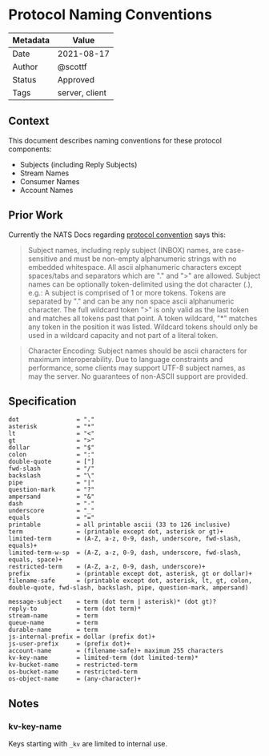 # Protocol Naming Conventions

|Metadata|Value|
|--------|-----|
|Date    |2021-08-17|
|Author  |@scottf|
|Status  |Approved|
|Tags    |server, client|

## Context

This document describes naming conventions for these protocol components:

* Subjects (including Reply Subjects)
* Stream Names
* Consumer Names
* Account Names

## Prior Work

Currently the NATS Docs regarding [protocol convention](https://docs.nats.io/nats-protocol/nats-protocol#protocol-conventions) says this:

> Subject names, including reply subject (INBOX) names, are case-sensitive and must be non-empty alphanumeric strings with no embedded whitespace. All ascii alphanumeric characters except spaces/tabs and separators which are "." and ">" are allowed. Subject names can be optionally token-delimited using the dot character (.), e.g.:
A subject is comprised of 1 or more tokens. Tokens are separated by "." and can be any non space ascii alphanumeric character. The full wildcard token ">" is only valid as the last token and matches all tokens past that point. A token wildcard, "*" matches any token in the position it was listed. Wildcard tokens should only be used in a wildcard capacity and not part of a literal token.

> Character Encoding: Subject names should be ascii characters for maximum interoperability. Due to language constraints and performance, some clients may support UTF-8 subject names, as may the server. No guarantees of non-ASCII support are provided.

## Specification

```
dot                = "."
asterisk           = "*"
lt                 = "<"
gt                 = ">"
dollar             = "$"
colon              = ":"
double-quote       = ["]
fwd-slash          = "/"
backslash          = "\"
pipe               = "|"
question-mark      = "?"
ampersand          = "&"
dash               = "-"
underscore         = "_"
equals             = "="
printable          = all printable ascii (33 to 126 inclusive)
term               = (printable except dot, asterisk or gt)+
limited-term       = (A-Z, a-z, 0-9, dash, underscore, fwd-slash, equals)+
limited-term-w-sp  = (A-Z, a-z, 0-9, dash, underscore, fwd-slash, equals, space)+
restricted-term    = (A-Z, a-z, 0-9, dash, underscore)+
prefix             = (printable except dot, asterisk, gt or dollar)+
filename-safe      = (printable except dot, asterisk, lt, gt, colon, double-quote, fwd-slash, backslash, pipe, question-mark, ampersand)

message-subject    = term (dot term | asterisk)* (dot gt)?
reply-to           = term (dot term)*
stream-name        = term
queue-name         = term
durable-name       = term
js-internal-prefix = dollar (prefix dot)+
js-user-prefix     = (prefix dot)+
account-name       = (filename-safe)+ maximum 255 characters
kv-key-name        = limited-term (dot limited-term)*
kv-bucket-name     = restricted-term
os-bucket-name     = restricted-term
os-object-name     = (any-character)+
```

## Notes

### kv-key-name

Keys starting with `_kv` are limited to internal use.